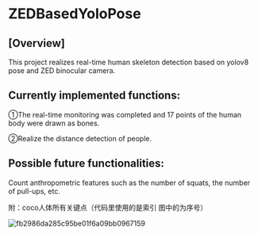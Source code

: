 # ZEDBasedYoloPose
## [Overview]  
This project realizes real-time human skeleton detection based on yolov8 pose and ZED binocular camera.
## Currently implemented functions:
①The real-time monitoring was completed and 17 points of the human body were drawn as bones.

②Realize the distance detection of people.
## Possible future functionalities:
Count anthropometric features such as the number of squats, the number of pull-ups, etc.

附：coco人体所有关键点（代码里使用的是索引 图中的为序号）

![fb2986da285c95be01f6a09bb0967159](https://github.com/user-attachments/assets/4a875ac9-be2f-4d93-85ae-70c8f063e9bd)
